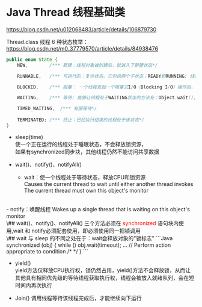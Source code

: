 # Java Thread 线程基础类
https://blog.csdn.net/u012068483/article/details/106879730

Thread.class 线程 6 种状态枚举：
https://blog.csdn.net/m0_37779570/article/details/84938476
```Java
public enum State {
    NEW,        /*** 新建：线程对象被创建后，就进入了新建状态*/ 

    RUNNABLE,   /*** 可运行的：复合状态。它包括两个子状态：READY和RUNNING; 线程对象被创建后，其它线程调用了该对象的start()方法，从而来启动该线程。随时可能被CPU调度执行*/ 

    BLOCKED,    /*** 阻塞： 一个线程发起一个阻塞式I/O（Blocking I/O）操作后，或者申请一个又其他线程持有的独占资源（比如锁）时，相应的线程会处于该状态*/

    WAITING,    /*** 等待: 能够让线程处于WAITING状态的方法有：Object.wait(),Thread.join()和LockSupport.park(Object)*/

    TIMED_WAITING,  /*** 有限等待*/
    
    TERMINATED; /*** 终止：已经执行结束的线程处于该状态*/
}
```

* sleep(time)  
使一个正在运行的线程处于睡眠状态，不会释放锁资源，  
如果有synchronized同步块，其他线程仍然不能访问共享数据  

* wait()、notify()、notifyAll()  

    - wait：使一个线程处于等待状态，释放CPU和锁资源  
Causes the current thread to wait until either another thread invokes  
The current thread must own this object's monitor  
<br>
    - notify：唤醒线程  
Wakes up a single thread that is waiting on this object's monitor  
<br>
\## wait()、notify()、notifyAll() 三个方法必须在 <font color='red'> synchronized</font> 语句块内使用,wait 和 notify必须配套使用，即必须使用同一把锁调用  
<br>
\## wait 与 sleep 的不同之处在于：wait会释放对象的"锁标志"
```Java
synchronized (obj) {
    while (<condition does not hold>)
        obj.wait(timeout);
    ... // Perform action appropriate to condition     /*  */
}
```

* yield()  
yield方法仅释放CPU执行权，锁仍然占用，yield()方法不会释放锁，从而让其他具有相同优先级的等待线程获取执行权，线程会被放入就绪队列，会在短时间内再次执行

* Join()
调用线程等待该线程完成后，才能继续向下运行

